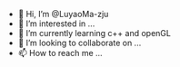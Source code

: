 - 👋 Hi, I’m @LuyaoMa-zju
- 👀 I’m interested in ...
- 🌱 I’m currently learning c++ and openGL
- 💞️ I’m looking to collaborate on ...
- 📫 How to reach me ...

<!---
LuyaoMa-zju/LuyaoMa-zju is a ✨ special ✨ repository because its `README.md` (this file) appears on your GitHub profile.
You can click the Preview link to take a look at your changes.
--->
